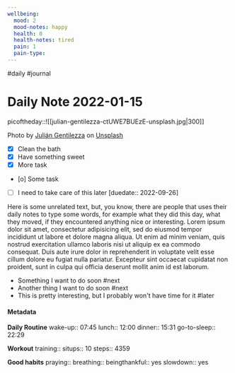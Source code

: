 ```yaml
---
wellbeing:
  mood: 2
  mood-notes: happy
  health: 0
  health-notes: tired
  pain: 1
  pain-type: 
---
```

#daily #journal
# Daily Note 2022-01-15

picoftheday::![[julian-gentilezza-ctUWE7BUEzE-unsplash.jpg|300]]

Photo by <a href="https://unsplash.com/@juligentx?utm_source=unsplash&utm_medium=referral&utm_content=creditCopyText">Julián Gentilezza</a> on <a href="https://unsplash.com/?utm_source=unsplash&utm_medium=referral&utm_content=creditCopyText">Unsplash</a>
  

- [x] Clean the bath
- [x] Have something sweet
- [x] More task
- [o] Some task
- [ ] I need to take care of this later [duedate:: 2022-09-26]

Here is some unrelated text, but, you know, there are people that uses their daily notes to type some words, for example what they did this day, what they moved, if they encountered anything nice or interesting. Lorem ipsum dolor sit amet, consectetur adipisicing elit, sed do eiusmod tempor incididunt ut labore et dolore magna aliqua. Ut enim ad minim veniam, quis nostrud exercitation ullamco laboris nisi ut aliquip ex ea commodo consequat. Duis aute irure dolor in reprehenderit in voluptate velit esse cillum dolore eu fugiat nulla pariatur. Excepteur sint occaecat cupidatat non proident, sunt in culpa qui officia deserunt mollit anim id est laborum.

- Something I want to do soon #next
- Another thing I want to do soon #next
- This is pretty interesting, but I probably won't have time for it #later

#### Metadata

**Daily Routine**
wake-up:: 07:45
lunch:: 12:00
dinner:: 15:31
go-to-sleep:: 22:29

**Workout**
training:: 
situps:: 10
steps:: 4359

**Good habits**
praying:: 
breathing:: 
beingthankful:: yes
slowdown:: yes
